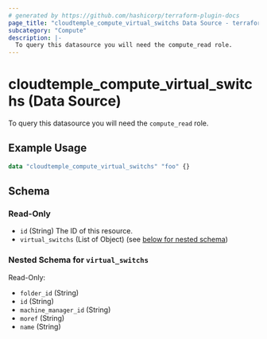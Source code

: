 ```yaml
---
# generated by https://github.com/hashicorp/terraform-plugin-docs
page_title: "cloudtemple_compute_virtual_switchs Data Source - terraform-provider-cloudtemple"
subcategory: "Compute"
description: |-
  To query this datasource you will need the compute_read role.
---
```


# cloudtemple_compute_virtual_switchs (Data Source)

To query this datasource you will need the `compute_read` role.

## Example Usage

```terraform
data "cloudtemple_compute_virtual_switchs" "foo" {}
```

<!-- schema generated by tfplugindocs -->
## Schema

### Read-Only

- `id` (String) The ID of this resource.
- `virtual_switchs` (List of Object) (see [below for nested schema](#nestedatt--virtual_switchs))

<a id="nestedatt--virtual_switchs"></a>
### Nested Schema for `virtual_switchs`

Read-Only:

- `folder_id` (String)
- `id` (String)
- `machine_manager_id` (String)
- `moref` (String)
- `name` (String)


